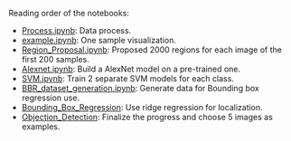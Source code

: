 Reading order of the notebooks:

- [Process.ipynb](https://github.com/VanessaYan/STAT-453-Malaria-Bounding-Boxes-Detection/blob/master/RCNN/code/Process.ipynb): Data process.
- [example.ipynb](https://github.com/VanessaYan/STAT-453-Malaria-Bounding-Boxes-Detection/blob/master/RCNN/code/example.ipynb): One sample visualization.
- [Region_Proposal.ipynb](https://github.com/VanessaYan/STAT-453-Malaria-Bounding-Boxes-Detection/blob/master/RCNN/code/Region_Proposal.ipynb): Proposed 2000 regions for each image of the first 200 samples. 
- [Alexnet.ipynb](https://github.com/VanessaYan/STAT-453-Malaria-Bounding-Boxes-Detection/blob/master/RCNN/code/Alexnet.ipynb): Build a AlexNet model on a pre-trained one.
- [SVM.ipynb](https://github.com/VanessaYan/STAT-453-Malaria-Bounding-Boxes-Detection/blob/master/RCNN/code/SVM.ipynb): Train 2 separate SVM models for each class.
- [BBR_dataset_generation.ipynb](https://github.com/VanessaYan/STAT-453-Malaria-Bounding-Boxes-Detection/blob/master/RCNN/code/BBR_data_generation.ipynb): Generate data for Bounding box regression use.
- [Bounding_Box_Regression](https://github.com/VanessaYan/STAT-453-Malaria-BoundingBoxes-Detection/blob/master/RCNN/code/Bounding_Box_Regression.ipynb): Use ridge regression for localization.
- [Objection_Detection](https://github.com/VanessaYan/STAT-453-Malaria-BoundingBoxes-Detection/blob/master/RCNN/code/Objection_Detection.ipynb): Finalize the progress and choose 5 images as examples.
